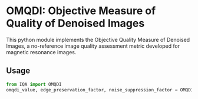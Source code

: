 # OMQDI: Objective Measure of Quality of Denoised Images

This python module implements the Objective Quality Measure of Denoised Images, a no-reference image quality assessment metric developed for magnetic resonance images.

## Usage
```python
from IQA import OMQDI
omqdi_value, edge_preservation_factor, noise_suppression_factor = OMQDI(X, Y)
```
